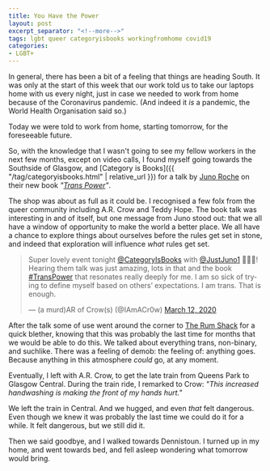 ```yaml
---
title: You Have the Power
layout: post
excerpt_separator: "<!--more-->"
tags: lgbt queer categoryisbooks workingfromhome covid19
categories:
- LGBT+
---
```


In general, there has been a bit of a feeling that things are heading South. It was only at the start of this week that our work told us to take our laptops home with us every night, just in case we needed to work from home because of the Coronavirus pandemic. (And indeed it *is* a pandemic, the World Health Organisation said so.)  <!--more-->

Today we were told to work from home, starting tomorrow, for the foreseeable future.

So, with the knowledge that I wasn't going to see my fellow workers in the next few months, except on video calls, I found myself going towards the Southside of Glasgow, and [Category is Books]({{ "/tag/categoryisbooks.html" | relative_url }}) for a talk by [Juno Roche](https://twitter.com/JustJuno1) on their new book *"[Trans Power](https://www.netgalley.com/catalog/book/161345)"*. 

The shop was about as full as it could be. I recognised a few folx from the queer community including A.R. Crow and Teddy Hope. The book talk was interesting in and of itself, but one message from Juno stood out: that we all have a window of opportunity to make the world a better place. We all have a chance to explore things about ourselves before the rules get set in stone, and indeed that exploration will influence *what* rules get set.

<blockquote class="twitter-tweet"><p lang="en" dir="ltr">Super lovely event tonight <a href="https://twitter.com/CategoryIsBooks?ref_src=twsrc%5Etfw">@CategoryIsBooks</a> with <a href="https://twitter.com/JustJuno1?ref_src=twsrc%5Etfw">@JustJuno1</a> 💖💖💖! Hearing them talk was just amazing, lots in that and the book <a href="https://twitter.com/hashtag/TransPower?src=hash&amp;ref_src=twsrc%5Etfw">#TransPower</a> that resonates really deeply for me. I am so sick of trying to define myself based on others’ expectations. I am trans. That is enough.</p>&mdash; (a murd)AR of Crow(s) (@IAmACr0w) <a href="https://twitter.com/IAmACr0w/status/1238247909503766530?ref_src=twsrc%5Etfw">March 12, 2020</a></blockquote> <script async src="https://platform.twitter.com/widgets.js" charset="utf-8"></script>

After the talk some of use went around the corner to [The Rum Shack](https://www.rumshackglasgow.com/) for a quick blether, knowing that this was probably the last time for months that we would be able to do this. We talked about everything trans, non-binary, and suchlike. There was a feeling of demob: the feeling of: anything goes. Because anything in this atmosphere *could* go, at any moment.

Eventually, I left with A.R. Crow, to get the late train from Queens Park to Glasgow Central. During the train ride, I remarked to Crow: *"This increased handwashing is making the front of my hands hurt."*

We left the train in Central. And we hugged, and even *that* felt dangerous. Even though we knew it was probably the last time we could do it for a while. It felt dangerous, but we still did it.

Then we said goodbye, and I walked towards Dennistoun. I turned up in my home, and went towards bed, and fell asleep wondering what tomorrow would bring.